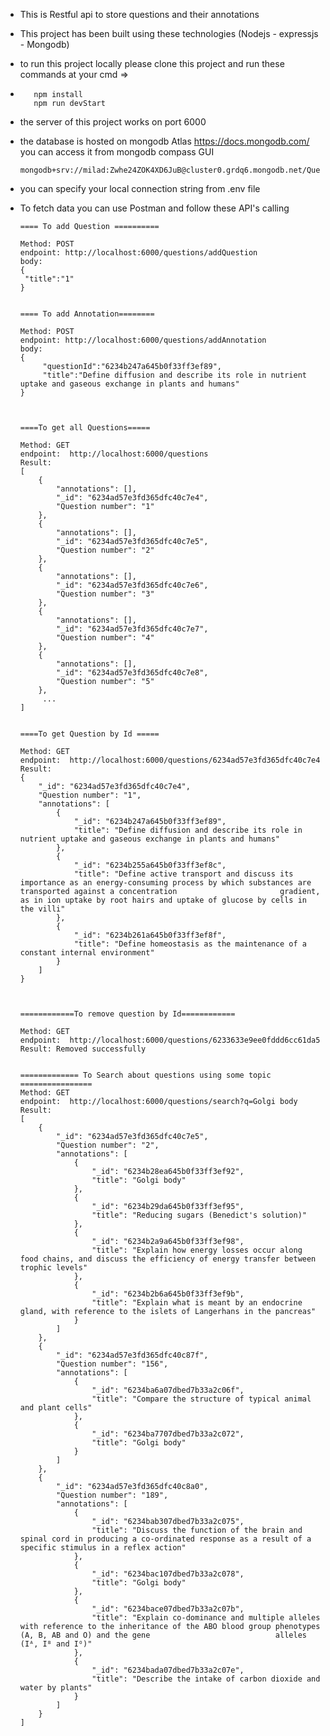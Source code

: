 - This is Restful api to store questions and their annotations
- This project has been built using these technologies (Nodejs - expressjs - Mongodb)
- to run this project locally please clone this project and run these commands at your cmd =>
- ```
     npm install
     npm run devStart
  ```
- the server of this project works on port 6000
- the database is hosted on mongodb Atlas https://docs.mongodb.com/ you can access it from mongodb compass GUI
     ```
     mongodb+srv://milad:Zwhe24ZOK4XD6JuB@cluster0.grdq6.mongodb.net/QuestionsAndTopicsDB
     ```
- you can specify  your local connection string from  .env file
- To fetch data you can use Postman and follow these API's calling

     ```
     ==== To add Question ==========

     Method: POST
     endpoint: http://localhost:6000/questions/addQuestion
     body:
     {
      "title":"1"
     }


     ==== To add Annotation========

     Method: POST
     endpoint: http://localhost:6000/questions/addAnnotation
     body:
     {
          "questionId":"6234b247a645b0f33ff3ef89",
          "title":"Define diffusion and describe its role in nutrient uptake and gaseous exchange in plants and humans" 
     }



     ====To get all Questions=====

     Method: GET
     endpoint:  http://localhost:6000/questions
     Result:
     [
         {
             "annotations": [],
             "_id": "6234ad57e3fd365dfc40c7e4",
             "Question number": "1"
         },
         {
             "annotations": [],
             "_id": "6234ad57e3fd365dfc40c7e5",
             "Question number": "2"
         },
         {
             "annotations": [],
             "_id": "6234ad57e3fd365dfc40c7e6",
             "Question number": "3"
         },
         {
             "annotations": [],
             "_id": "6234ad57e3fd365dfc40c7e7",
             "Question number": "4"
         },
         {
             "annotations": [],
             "_id": "6234ad57e3fd365dfc40c7e8",
             "Question number": "5"
         },
          ...
     ]


     ====To get Question by Id =====

     Method: GET
     endpoint:  http://localhost:6000/questions/6234ad57e3fd365dfc40c7e4
     Result:
     {
         "_id": "6234ad57e3fd365dfc40c7e4",
         "Question number": "1",
         "annotations": [
             {
                 "_id": "6234b247a645b0f33ff3ef89",
                 "title": "Define diffusion and describe its role in nutrient uptake and gaseous exchange in plants and humans"
             },
             {
                 "_id": "6234b255a645b0f33ff3ef8c",
                 "title": "Define active transport and discuss its importance as an energy-consuming process by which substances are transported against a concentration                       gradient, as in ion uptake by root hairs and uptake of glucose by cells in the villi"
             },
             {
                 "_id": "6234b261a645b0f33ff3ef8f",
                 "title": "Define homeostasis as the maintenance of a constant internal environment"
             }
         ]
     }



     ============To remove question by Id============

     Method: GET
     endpoint:  http://localhost:6000/questions/6233633e9ee0fddd6cc61da5
     Result: Removed successfully


     ============= To Search about questions using some topic ================
     Method: GET
     endpoint:  http://localhost:6000/questions/search?q=Golgi body
     Result:
     [
         {
             "_id": "6234ad57e3fd365dfc40c7e5",
             "Question number": "2",
             "annotations": [
                 {
                     "_id": "6234b28ea645b0f33ff3ef92",
                     "title": "Golgi body"
                 },
                 {
                     "_id": "6234b29da645b0f33ff3ef95",
                     "title": "Reducing sugars (Benedict's solution)"
                 },
                 {
                     "_id": "6234b2a9a645b0f33ff3ef98",
                     "title": "Explain how energy losses occur along food chains, and discuss the efficiency of energy transfer between trophic levels"
                 },
                 {
                     "_id": "6234b2b6a645b0f33ff3ef9b",
                     "title": "Explain what is meant by an endocrine gland, with reference to the islets of Langerhans in the pancreas"
                 }
             ]
         },
         {
             "_id": "6234ad57e3fd365dfc40c87f",
             "Question number": "156",
             "annotations": [
                 {
                     "_id": "6234ba6a07dbed7b33a2c06f",
                     "title": "Compare the structure of typical animal and plant cells"
                 },
                 {
                     "_id": "6234ba7707dbed7b33a2c072",
                     "title": "Golgi body"
                 }
             ]
         },
         {
             "_id": "6234ad57e3fd365dfc40c8a0",
             "Question number": "189",
             "annotations": [
                 {
                     "_id": "6234bab307dbed7b33a2c075",
                     "title": "Discuss the function of the brain and spinal cord in producing a co-ordinated response as a result of a specific stimulus in a reflex action"
                 },
                 {
                     "_id": "6234bac107dbed7b33a2c078",
                     "title": "Golgi body"
                 },
                 {
                     "_id": "6234bace07dbed7b33a2c07b",
                     "title": "Explain co-dominance and multiple alleles with reference to the inheritance of the ABO blood group phenotypes (A, B, AB and O) and the gene                            alleles (Iᴬ, Iᴮ and Iᴼ)"
                 },
                 {
                     "_id": "6234bada07dbed7b33a2c07e",
                     "title": "Describe the intake of carbon dioxide and water by plants"
                 }
             ]
         }
     ]
     ```
